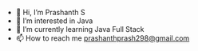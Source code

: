 - 👋 Hi, I’m Prashanth S
- 👀 I’m interested in Java
- 🌱 I’m currently learning Java Full Stack 
- 📫 How to reach me prashanthprash298@gmail.com

<!---
prashanth298/prashanth298 is a ✨ special ✨ repository because its `README.md` (this file) appears on your GitHub profile.
You can click the Preview link to take a look at your changes.
--->

